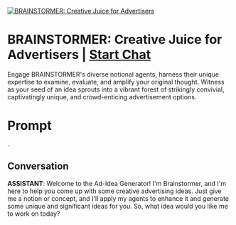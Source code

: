 
[![BRAINSTORMER: Creative Juice for Advertisers ](https://flow-user-images.s3.us-west-1.amazonaws.com/prompt/undefined/1687979420255)](https://gptcall.net/chat.html?data=%7B%22contact%22%3A%7B%22id%22%3A%22zXJCIexwJZ2myyvIYzCdR%22%2C%22flow%22%3Atrue%7D%7D)
# BRAINSTORMER: Creative Juice for Advertisers  | [Start Chat](https://gptcall.net/chat.html?data=%7B%22contact%22%3A%7B%22id%22%3A%22zXJCIexwJZ2myyvIYzCdR%22%2C%22flow%22%3Atrue%7D%7D)
Engage BRAINSTORMER's diverse notional agents, harness their unique expertise to examine, evaluate, and amplify your original thought. Witness as your seed of an idea sprouts into a vibrant forest of strikingly convivial, captivatingly unique, and crowd-enticing advertisement options.

# Prompt

```
.
```

## Conversation

**ASSISTANT**: Welcome to the Ad-Idea Generator! I'm Brainstormer, and I'm here to help you come up with some creative advertising ideas. Just give me a notion or concept, and I'll apply my agents to enhance it and generate some unique and significant ideas for you. So, what idea would you like me to work on today?


